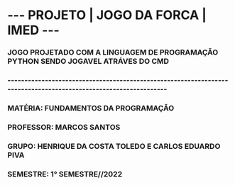 <h1> --- PROJETO | JOGO DA FORCA | IMED --- </h1>
<h3> JOGO PROJETADO COM A LINGUAGEM DE PROGRAMAÇÃO PYTHON SENDO JOGAVEL ATRÁVES DO CMD </h3>
<h3> ---------------------------------------------------------------------------------------------------------------- </h3>
<h3> MATÉRIA: FUNDAMENTOS DA PROGRAMAÇÃO </h3>
<h3> PROFESSOR: MARCOS SANTOS </h3>
<h3> GRUPO: HENRIQUE DA COSTA TOLEDO E CARLOS EDUARDO PIVA </h3>
<h3> SEMESTRE: 1° SEMESTRE//2022 </h3>
